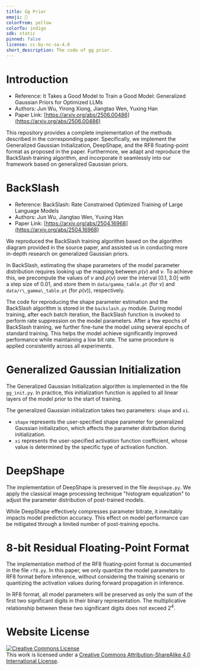 ```yaml
---
title: Gg Prior
emoji: 🧠
colorFrom: yellow
colorTo: indigo
sdk: static
pinned: false
license: cc-by-nc-sa-4.0
short_description: The code of gg prior.
---
```


# Introduction
- Reference: It Takes a Good Model to Train a Good Model: Generalized Gaussian Priors for Optimized LLMs
- Authors: Jun Wu, Yirong Xiong, Jiangtao Wen, Yuxing Han
- Paper Link: [https://arxiv.org/abs/2506.00486](https://arxiv.org/abs/2506.00486)

This repository provides a complete implementation of the methods described in the corresponding paper. Specifically, we implement the Generalized Gaussian Initialization, DeepShape, and the RF8 floating-point format as proposed in the paper. Furthermore, we adapt and reproduce the BackSlash training algorithm, and incorporate it seamlessly into our framework based on generalized Gaussian priors.


# BackSlash
- Reference: BackSlash: Rate Constrained Optimized Training of Large Language Models
- Authors: Jun Wu, Jiangtao Wen, Yuxing Han
- Paper Link: [https://arxiv.org/abs/2504.16968](https://arxiv.org/abs/2504.16968)

We reproduced the BackSlash training algorithm based on the algorithm diagram provided in the source paper, and assisted us in conducting more in-depth research on generalized Gaussian priors.

In BackSlash, estimating the shape parameters of the model parameter distribution requires looking up the mapping between $\rho(\nu)$ and $\nu$. To achieve this, we precompute the values of $\nu$ and $\rho(\nu)$ over the interval $[0.1,\, 3.0]$ with a step size of $0.01$, and store them in `data/gamma_table.pt` (for $\nu$) and `data/r\_gamma\_table.pt` (for $\rho(\nu)$), respectively.

The code for reproducing the shape parameter estimation and the BackSlash algorithm is stored in the `backslash.py` module. During model training, after each batch iteration, the BackSlash function is invoked to perform rate suppression on the model parameters. After a few epochs of BackSlash training, we further fine-tune the model using several epochs of standard training. This helps the model achieve significantly improved performance while maintaining a low bit rate. The same procedure is applied consistently across all experiments.

# Generalized Gaussian Initialization

The Generalized Gaussian Initialization algorithm is implemented in the file `gg_init.py`. In practice, this initialization function is applied to all linear layers of the model prior to the start of training.

The generalized Gaussian initialization takes two parameters: `shape` and `xi`. 

- `shape` represents the user-specified shape parameter for generalized Gaussian initialization, which affects the parameter distribution during initialization.
- `xi` represents the user-specified activation function coefficient, whose value is determined by the specific type of activation function.

# DeepShape

The implementation of DeepShape is preserved in the file `deepshape.py`. We apply the classical image processing technique "histogram equalization" to adjust the parameter distribution of post-trained models.

While DeepShape effectively compresses parameter bitrate, it inevitably impacts model prediction accuracy. This effect on model performance can be mitigated through a limited number of post-training epochs.

# 8-bit Residual Floating-Point Format

The implementation method of the RF8 floating-point format is documented in the file `rf8.py`. In this paper, we only quantize the model parameters to RF8 format before inference, without considering the training scenario or quantizing the activation values during forward propagation in inference.

In RF8 format, all model parameters will be preserved as only the sum of the first two significant digits in their binary representation. The multiplicative relationship between these two significant digits does not exceed $2^{4}$.


# Website License
<a rel="license" href="http://creativecommons.org/licenses/by-sa/4.0/"><img alt="Creative Commons License" style="border-width:0" src="https://i.creativecommons.org/l/by-sa/4.0/88x31.png" /></a><br />This work is licensed under a <a rel="license" href="http://creativecommons.org/licenses/by-sa/4.0/">Creative Commons Attribution-ShareAlike 4.0 International License</a>.
